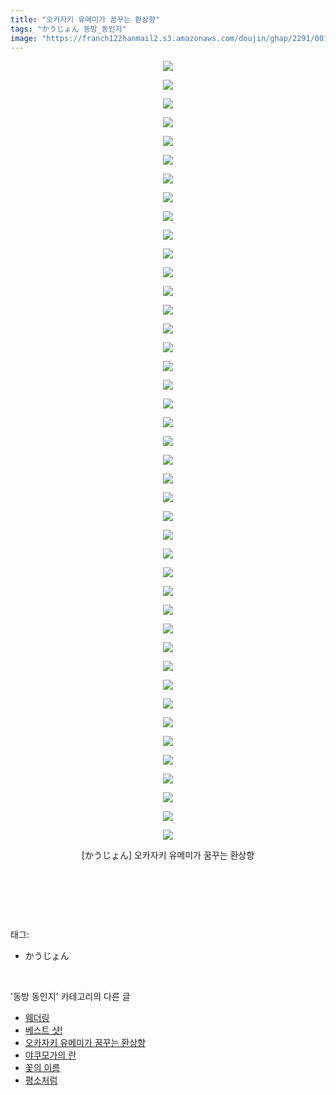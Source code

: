 ```yaml
---
title: "오카자키 유메미가 꿈꾸는 환상향"
tags: "かうじょん 동방_동인지"
image: "https://franch122hanmail2.s3.amazonaws.com/doujin/ghap/2291/001.jpg"
---
```

<div class="article">
<p style="text-align: center; clear: none; float: none;"><img src="{{ site.imgserver6 }}/ghap/2291/001.jpg"/></p>
<p style="text-align: center; clear: none; float: none;"><img src="{{ site.imgserver6 }}/ghap/2291/002.jpg"/></p>
<p style="text-align: center; clear: none; float: none;"><img src="{{ site.imgserver6 }}/ghap/2291/003.jpg"/></p>
<p style="text-align: center; clear: none; float: none;"><img src="{{ site.imgserver6 }}/ghap/2291/004.jpg"/></p>
<p style="text-align: center; clear: none; float: none;"><img src="{{ site.imgserver6 }}/ghap/2291/005.jpg"/></p>
<p style="text-align: center; clear: none; float: none;"><img src="{{ site.imgserver6 }}/ghap/2291/006.jpg"/></p>
<p style="text-align: center; clear: none; float: none;"><img src="{{ site.imgserver6 }}/ghap/2291/007.jpg"/></p>
<p style="text-align: center; clear: none; float: none;"><img src="{{ site.imgserver6 }}/ghap/2291/008.jpg"/></p>
<p style="text-align: center; clear: none; float: none;"><img src="{{ site.imgserver6 }}/ghap/2291/009.jpg"/></p>
<p style="text-align: center; clear: none; float: none;"><img src="{{ site.imgserver6 }}/ghap/2291/010.jpg"/></p>
<p style="text-align: center; clear: none; float: none;"><img src="{{ site.imgserver6 }}/ghap/2291/011.jpg"/></p>
<p style="text-align: center; clear: none; float: none;"><img src="{{ site.imgserver6 }}/ghap/2291/012.jpg"/></p>
<p style="text-align: center; clear: none; float: none;"><img src="{{ site.imgserver6 }}/ghap/2291/013.jpg"/></p>
<p style="text-align: center; clear: none; float: none;"><img src="{{ site.imgserver6 }}/ghap/2291/014.jpg"/></p>
<p style="text-align: center; clear: none; float: none;"><img src="{{ site.imgserver6 }}/ghap/2291/015.jpg"/></p>
<p style="text-align: center; clear: none; float: none;"><img src="{{ site.imgserver6 }}/ghap/2291/016.jpg"/></p>
<p style="text-align: center; clear: none; float: none;"><img src="{{ site.imgserver6 }}/ghap/2291/017.jpg"/></p>
<p style="text-align: center; clear: none; float: none;"><img src="{{ site.imgserver6 }}/ghap/2291/018.jpg"/></p>
<p style="text-align: center; clear: none; float: none;"><img src="{{ site.imgserver6 }}/ghap/2291/019.jpg"/></p>
<p style="text-align: center; clear: none; float: none;"><img src="{{ site.imgserver6 }}/ghap/2291/020.jpg"/></p>
<p style="text-align: center; clear: none; float: none;"><img src="{{ site.imgserver6 }}/ghap/2291/021.jpg"/></p>
<p style="text-align: center; clear: none; float: none;"><img src="{{ site.imgserver6 }}/ghap/2291/022.jpg"/></p>
<p style="text-align: center; clear: none; float: none;"><img src="{{ site.imgserver6 }}/ghap/2291/023.jpg"/></p>
<p style="text-align: center; clear: none; float: none;"><img src="{{ site.imgserver6 }}/ghap/2291/024.jpg"/></p>
<p style="text-align: center; clear: none; float: none;"><img src="{{ site.imgserver6 }}/ghap/2291/025.jpg"/></p>
<p style="text-align: center; clear: none; float: none;"><img src="{{ site.imgserver6 }}/ghap/2291/026.jpg"/></p>
<p style="text-align: center; clear: none; float: none;"><img src="{{ site.imgserver6 }}/ghap/2291/027.jpg"/></p>
<p style="text-align: center; clear: none; float: none;"><img src="{{ site.imgserver6 }}/ghap/2291/028.jpg"/></p>
<p style="text-align: center; clear: none; float: none;"><img src="{{ site.imgserver6 }}/ghap/2291/029.jpg"/></p>
<p style="text-align: center; clear: none; float: none;"><img src="{{ site.imgserver6 }}/ghap/2291/030.jpg"/></p>
<p style="text-align: center; clear: none; float: none;"><img src="{{ site.imgserver6 }}/ghap/2291/031.jpg"/></p>
<p style="text-align: center; clear: none; float: none;"><img src="{{ site.imgserver6 }}/ghap/2291/032.jpg"/></p>
<p style="text-align: center; clear: none; float: none;"><img src="{{ site.imgserver6 }}/ghap/2291/033.jpg"/></p>
<p style="text-align: center; clear: none; float: none;"><img src="{{ site.imgserver6 }}/ghap/2291/034.jpg"/></p>
<p style="text-align: center; clear: none; float: none;"><img src="{{ site.imgserver6 }}/ghap/2291/035.jpg"/></p>
<p style="text-align: center; clear: none; float: none;"><img src="{{ site.imgserver6 }}/ghap/2291/036.jpg"/></p>
<p style="text-align: center; clear: none; float: none;"><img src="{{ site.imgserver6 }}/ghap/2291/037.jpg"/></p>
<p style="text-align: center; clear: none; float: none;"><img src="{{ site.imgserver6 }}/ghap/2291/038.jpg"/></p>
<p style="text-align: center; clear: none; float: none;"><img src="{{ site.imgserver6 }}/ghap/2291/039.jpg"/></p>
<p style="text-align: center; clear: none; float: none;"><img src="{{ site.imgserver6 }}/ghap/2291/040.jpg"/></p>
<p style="text-align: center; clear: none; float: none;"><img src="{{ site.imgserver6 }}/ghap/2291/041.jpg"/></p>
<p style="text-align: center; clear: none; float: none;"><img src="{{ site.imgserver6 }}/ghap/2291/042.jpg"/></p>
<p style="text-align: center; clear: none; float: none;">[かうじょん] 오카자키 유메미가 꿈꾸는 환상향</p>
<p style="text-align: center; clear: none; float: none;"><br/></p>
<p><br/></p>
</div><br/>
<div class="tagTrail">
<p>태그: </p>
<ul>
<li>かうじょん</li>
</ul>
</div><br/>
<div class="another">
<p>'동방 동인지' 카테고리의 다른 글</p>
<ul>
<li><a href="/ghap_2293">웨더링</a></li>
<li><a href="/ghap_2292">베스트 샷!</a></li>
<li><a href="/ghap_2291">오카자키 유메미가 꿈꾸는 환상향</a></li>
<li><a href="/ghap_2289">야쿠모가의 란</a></li>
<li><a href="/ghap_2288">꽃의 이름</a></li>
<li><a href="/ghap_2287">평소처럼</a></li>
</ul>
</div><br/>
<div class="cb_module cb_fluid">
<div class="cb_wrt cb_profile">
</div><!-- commentList close -->
</div><br/>
